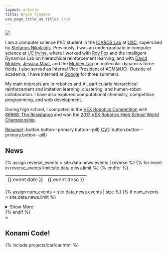 ```yaml
---
layout: article
title: Bryon Tjanaka
use_page_title_as_title: true
---
```


<!-- Biography -->

<div class="card profile-pic">
  <div class="card__image">
    <img class="image" src="/assets/img/btjanaka.png"/>
  </div>
</div>

I am a computer science PhD student in the [ICAROS Lab](http://icaros.usc.edu)
at [USC](https://www.usc.edu/), supervised by
[Stefanos Nikolaidis](https://stefanosnikolaidis.net). Previously, I was an
undergraduate in computer science at [UC Irvine](https://uci.edu/), where I
worked with [Roy Fox](https://royf.org/) and the Intelligent Dynamics Lab on
hierarchical reinforcement learning, and with
[David Mobley](https://mobleylab.org/people/david-mobley/),
[Jessica Maat](https://www.linkedin.com/in/jessica-maat-2a1875119/), and the
[Mobley Lab](https://mobleylab.org/) on molecular dynamics force fields. I also
served as Internal Vice President of [ACM@UCI](http://acm-uci.org/). Outside of
academia, I have interned at [Google](https://google.com) for three summers.

My main interests are in robotics and AI, particularly hierarchical
reinforcement and imitation learning, clustering, and human-robot collaboration.
I have also explored computational chemistry, competitive programming, and web
development.

During high school, I competed in the
[VEX Robotics Competition](https://en.wikipedia.org/wiki/VEX_Robotics_Competition)
with [86868: The Resistance](/resistance) and won the
[2017 VEX Robotics High School World Championship](https://www.robotevents.com/robot-competitions/vex-robotics-competition/RE-VRC-17-4887.html).

[<i class="far fa-file-alt"></i> Resume](/assets/pdf/btjanaka-resume.pdf){:.button.button--primary.button--pill}
[<i class="far fa-file-alt"></i> CV](/assets/pdf/btjanaka-cv.pdf){:.button.button--primary.button--pill}

<!-- News -->

<div class="news-section">
  <h2>News</h2>

  <table class="news">
    {% assign reverse_events = site.data.news.events | reverse %}
    {% for event in reverse_events limit:site.data.news.limit %}
      <tr>
        <td class="date">{{ event.date }}</td>
        <td class="desc">{{ event.desc }}</td>
      </tr>
    {% endfor %}
  </table>

{% assign num_events = site.data.news.events | size %}
{% if num_events > site.data.news.limit %}

  <details class="show-more">
    <summary>Show More</summary>
    <table class="news">
      {% assign reverse_events = site.data.news.events | reverse %}
      {% for event in reverse_events offset:site.data.news.limit %}
        <tr>
          <td class="date">{{ event.date }}</td>
          <td class="desc">{{ event.desc }}</td>
        </tr>
      {% endfor %}
    </table>
  </details>
  {% endif %}
</div>

<!-- Konami Code and Car Animation -->
<!-- See also https://www.w3schools.com/howto/howto_css_modals.asp -->

<!-- A modal that displays the animation. It starts out hidden. -->
<div id="modal" class="custom__modal">
  <div class="custom__modal-content">
    <span id="close" class="custom__modal-close">&times;</span>
    <h2>Konami Code!</h2>
    {% include projects/car/car.html %}
  </div>
</div>

<script type="text/javascript" src="/assets/js/konami.js"></script>

<script type="text/javascript">
  let modal = document.getElementById("modal");

  // Clicking on the close button or outside the window closes the modal.
  let close = document.getElementById("close");
  close.onclick = function() {
    window.showing_car = false;
    modal.style.display = "none";
  }
  window.onclick = function(event) {
    if(event.target == modal) {
      window.showing_car = false;
      modal.style.display = "none";
    }
  }

  // Konami code activates the modal.
  let konami = new Konami(function() {
    window.showing_car = true; // Global variable for activating the car.
    modal.style.display = "block";
  });
</script>
